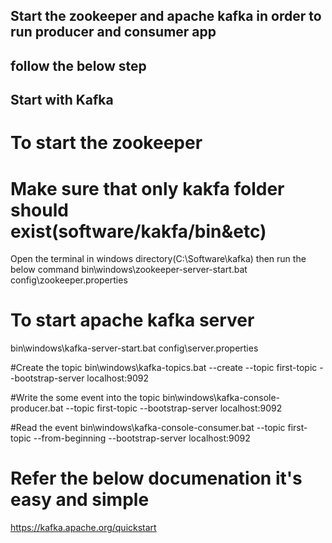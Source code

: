 ## Start the zookeeper and apache kafka in order to run producer and consumer app
## follow the below step

## Start with  Kafka

# To start the zookeeper
# Make sure that only kakfa folder should exist(software/kakfa/bin&etc)
Open the terminal in windows directory(C:\Software\kafka) then run the below command
bin\windows\zookeeper-server-start.bat config\zookeeper.properties

# To start apache kafka server
bin\windows\kafka-server-start.bat config\server.properties

#Create the topic
bin\windows\kafka-topics.bat --create --topic first-topic  --bootstrap-server localhost:9092

#Write the some event into the topic
bin\windows\kafka-console-producer.bat --topic first-topic --bootstrap-server localhost:9092

#Read the event
bin\windows\kafka-console-consumer.bat --topic first-topic --from-beginning --bootstrap-server localhost:9092

# Refer the below documenation it's easy and simple
https://kafka.apache.org/quickstart